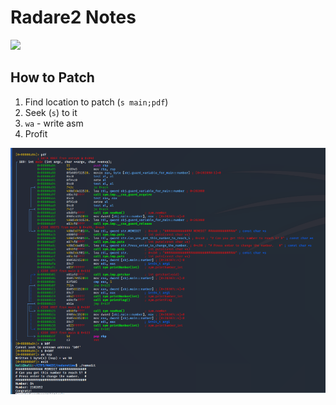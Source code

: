 # Radare2 Notes

<img src="https://upload.wikimedia.org/wikipedia/commons/thumb/0/0e/Radare2.svg/1200px-Radare2.svg.png" />



## How to Patch

1. Find location to patch (`s main;pdf`)
2. Seek (`s`) to it
3. `wa` - write asm
4. Profit

<img src="r2.Pictures/image-20200516135710066.png"/>